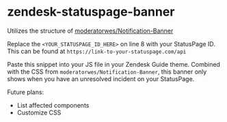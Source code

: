 # zendesk-statuspage-banner
Utilizes the structure of [moderatorwes/Notification-Banner](https://github.com/moderatorwes/Notification-Banner)

Replace the `<YOUR_STATUSPAGE_ID_HERE>` on line 8 with your StatusPage ID. This can be found at `https://link-to-your-statuspage.com/api`

Paste this snippet into your JS file in your Zendesk Guide theme. Combined with the CSS from `moderatorwes/Notification-Banner`, this banner only shows when you have an unresolved incident on your StatusPage.

Future plans:
- List affected components
- Customize CSS
